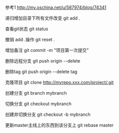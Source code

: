 参考1 http://my.oschina.net/u/587974/blog/74341

递归增加目录下所有文件改变
git add . 

查看git状态
git status

撤销 add .操作
git reset . 

增加备注
git commit -m "项目第一次提交"  

删除远程分支
git push origin --delete <branchName>

删除tag
git push origin --delete tag <tagname>

克隆项目
git clone http://myrepo.xxx.com/project/.git

创建分支
git branch mybranch

切换分支
git checkout mybranch

创建并切换分支
git checkout -b mybranch

更新master主线上的东西到该分支上
git rebase master